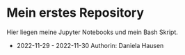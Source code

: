 # Mein erstes Repository
Hier liegen meine Jupyter Notebooks und mein Bash Skript.

- 2022-11-29 - 2022-11-30
Authorin: Daniela Hausen
